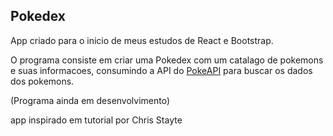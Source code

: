 

## Pokedex

App criado para o inicio de meus estudos de React e Bootstrap.

O programa consiste em criar uma Pokedex com um catalago de pokemons e suas informacoes, consumindo a API do [PokeAPI](https://pokeapi.co/) para buscar os dados dos pokemons.


(Programa ainda em desenvolvimento)


app inspirado em tutorial por 
Chris Stayte 
